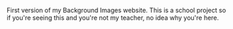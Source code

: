 First version of my Background Images website. This is a school project so if you're seeing this and you're not my teacher, no idea why you're here.
